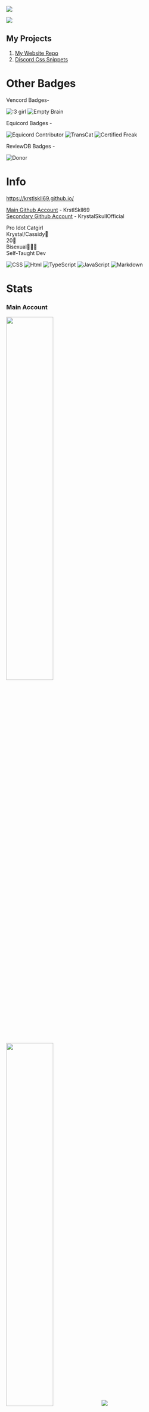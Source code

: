 <a href="https://discord.com/users/929208515883569182"><img align="center" src="https://lanyard.cnrad.dev/api/929208515883569182"/></a>

<a href="https://discord.com/users/1169090291404382208"><img align="center" src="https://lanyard.cnrad.dev/api/1169090291404382208"/></a>

## My Projects

1. [My Website Repo](https://github.com/KrstlSkll69/krstlskll69.github.com)
2. [Discord Css Snippets](https://github.com/KrstlSkll69/vc-snippets)


# Other Badges

Vencord Badges- 

![:3 girl](https://r2.e-z.host/0d6d243c-fab1-41de-8ee7-252d5fae7f12/1tkh0glq.png)
![Empty Brain](https://r2.e-z.host/0d6d243c-fab1-41de-8ee7-252d5fae7f12/1m81004i.png)

Equicord Badges - 

![Equicord Contributor](https://r2.e-z.host/0d6d243c-fab1-41de-8ee7-252d5fae7f12/rjq8qmfu.png)
![TransCat](https://r2.e-z.host/0d6d243c-fab1-41de-8ee7-252d5fae7f12/klglepfc.png)
![Certified Freak](https://r2.e-z.host/0d6d243c-fab1-41de-8ee7-252d5fae7f12/dtgqmtdx.png)

ReviewDB Badges -

![Donor](https://r2.e-z.host/0d6d243c-fab1-41de-8ee7-252d5fae7f12/3y4vm6by.png)


# Info

https://krstlskll69.github.io/

[Main Github Account](https://github.com/KrstlSkll69) - KrstlSkll69  
[Secondary Github Account](https://github.com/KrystalSkullOfficial) - KrystalSkullOfficial

Pro Idot Catgirl  
Krystal/Cassidy🎀  
20🎂  
Bisexual💖💜💙  
Self-Taught Dev

![CSS](https://r2.e-z.host/0d6d243c-fab1-41de-8ee7-252d5fae7f12/1y9b3kpq.png)
![Html](https://r2.e-z.host/0d6d243c-fab1-41de-8ee7-252d5fae7f12/2985qs6l.png)
![TypeScript](https://r2.e-z.host/0d6d243c-fab1-41de-8ee7-252d5fae7f12/5h3t10im.png)
![JavaScript](https://r2.e-z.host/0d6d243c-fab1-41de-8ee7-252d5fae7f12/208krgzk.png)
![Markdown](https://r2.e-z.host/0d6d243c-fab1-41de-8ee7-252d5fae7f12/hqv7hyy3.png)

# Stats

### Main Account
<img height="50%" width="auto" src ="https://github-readme-stats.vercel.app/api?username=KrstlSkll69&show_icons=true&count_private=true&theme=dracula&bg_color=00000000">
<img height="50%" width="auto" src ="https://github-readme-stats.vercel.app/api/top-langs/?username=KrstlSkll69&layout=compact&theme=dracula&bg_color=00000000&langs_count=6&20notebook,tex,css,php,mb">
<img src ="https://github-readme-streak-stats.herokuapp.com?user=KrstlSkll69&theme=dracula&background=FFFFFF00">


### Secondary Account
<img height="50%" width="auto" src ="https://github-readme-stats.vercel.app/api?username=KrystalSkullOfficial&show_icons=true&count_private=true&theme=dracula&bg_color=00000000">
<img height="50%" width="auto" src ="https://github-readme-stats.vercel.app/api/top-langs/?username=KrystalSkullOfficial&layout=compact&theme=dracula&bg_color=00000000&langs_count=6&20notebook,tex,css,php,mb">
<img src ="https://github-readme-streak-stats.herokuapp.com?user=KrystalSkullOfficial&theme=dracula&background=FFFFFF00">

![](https://r2.e-z.host/0d6d243c-fab1-41de-8ee7-252d5fae7f12/7vw6gev5.png)

